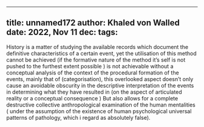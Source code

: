 
---
title: unnamed172
author: Khaled von Walled
date: 2022, Nov 11
dec:
tags:
---
History is a matter of studying the available records which document the definitive characteristics of a certain event, yet the utilisation of this method cannot be achieved (if the formative nature of the method it’s self is not pushed to the furthest extent possible ) is not achievable without a conceptual analysis of the context of the procedural formation of the events, mainly that of (categorisation), this overlooked aspect doesn’t only cause an avoidable obscurity in the descriptive interpretation of the events in determining what they have resulted in (on the aspect of articulated reality or a conceptual consequence ) 
But also allows for a complete destructive collective anthropological examination of the human mentalities ( under the assumption of the existence of human psychological universal patterns of pathology, which i regard as absolutely false).


